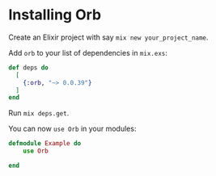 # Installing Orb

Create an Elixir project with say `mix new your_project_name`.

Add `orb` to your list of dependencies in `mix.exs`:

```elixir
def deps do
  [
    {:orb, "~> 0.0.39"}
  ]
end
```

Run `mix deps.get`.

You can now `use Orb` in your modules:

```elixir
defmodule Example do
    use Orb

end
```